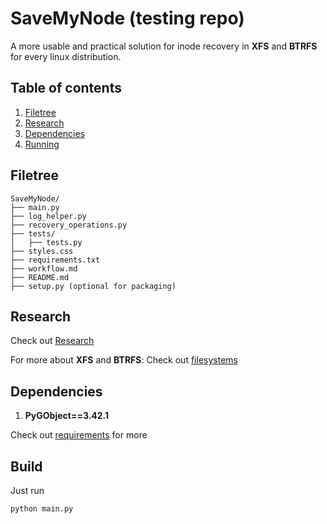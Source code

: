 # SaveMyNode (testing repo)

A more usable and practical solution for inode recovery in **XFS** and **BTRFS** for every linux distribution.

## Table of contents

1. [Filetree](https://github.com/nots1dd/sih2024?tab=readme-ov-file#filetree)
2. [Research](https://github.com/nots1dd/sih2024?tab=readme-ov-file#research)
3. [Dependencies](https://github.com/nots1dd/sih2024?tab=readme-ov-file#Dependencies)
4. [Running](https://github.com/nots1dd/sih2024?tab=readme-ov-file#build)


## Filetree 

```
SaveMyNode/
├── main.py
├── log_helper.py
├── recovery_operations.py
├── tests/
│   ├── tests.py
├── styles.css
├── requirements.txt
├── workflow.md
├── README.md
├── setup.py (optional for packaging)
```

## Research 

Check out [Research](https://github.com/nots1dd/sih2024/blob/main/RESEARCH.md)

For more about **XFS** and **BTRFS**: Check out [filesystems](https://github.com/nots1dd/sih2024/blob/main/filesystems.md)

## Dependencies

1. **PyGObject==3.42.1**

Check out [requirements](https://github.com/nots1dd/sih2024/blob/main/requirements.txt) for more

## Build

Just run

```sh
python main.py 
```
